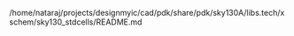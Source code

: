 /home/nataraj/projects/designmyic/cad/pdk/share/pdk/sky130A/libs.tech/xschem/sky130_stdcells/README.md